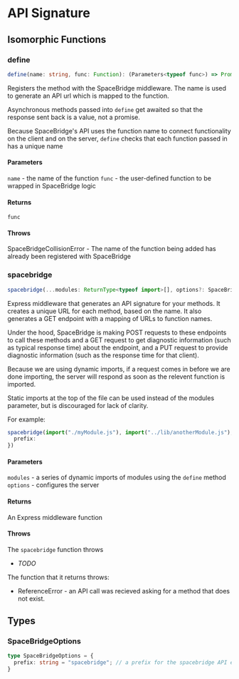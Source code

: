 # API Signature

## Isomorphic Functions

### define
```ts
define(name: string, func: Function): (Parameters<typeof func>) => Promise<ReturnType<typeof func>>
```
Registers the method with the SpaceBridge middleware. The name is used to generate an API url which is mapped to the function.

Asynchronous methods passed into `define` get awaited so that the response sent back is a value, not a promise.

Because SpaceBridge's API uses the function name to connect functionality on the client and on the server, `define` checks that each function passed in has a unique name

#### Parameters
`name` - the name of the function
`func` - the user-defined function to be wrapped in SpaceBridge logic

#### Returns
`func`

#### Throws
SpaceBridgeCollisionError - The name of the function being added has already been registered with SpaceBridge

### spacebridge
```ts
spacebridge(...modules: ReturnType<typeof import>[], options?: SpaceBridgeOptions): (req, res, next) => void
```

Express middleware that generates an API signature for your methods. It creates a unique URL for each method, based on the name. It also generates a GET endpoint with a mapping of URLs to function names. 

Under the hood, SpaceBridge is making POST requests to these endpoints to call these methods and a GET request to get diagnostic information (such as typical response time) about the endpoint, and a PUT request to provide diagnostic information (such as the response time for that client).

Because we are using dynamic imports, if a request comes in before we are done importing, the server will respond as soon as the relevent function is imported.

Static imports at the top of the file can be used instead of the modules parameter, but is discouraged for lack of clarity.

For example:
```ts
spacebridge(import("./myModule.js"), import("../lib/anotherModule.js"), {
  prefix: 
})
```

#### Parameters
`modules` - a series of dynamic imports of modules using the `define` method
`options` - configures the server

#### Returns 
An Express middleware function

#### Throws
The `spacebridge` function throws 
* _TODO_

The function that it returns throws:
* ReferenceError - an API call was recieved asking for a method that does not exist.

## Types

### SpaceBridgeOptions
```ts
type SpaceBridgeOptions = {
  prefix: string = "spacebridge"; // a prefix for the spacebridge API endpoints
}
```